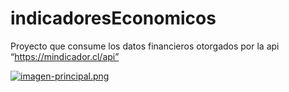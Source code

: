 # indicadoresEconomicos
Proyecto que consume los datos financieros otorgados por la api “https://mindicador.cl/api”

[![imagen-principal.png](https://i.postimg.cc/WbBsPw0Z/imagen-principal.png)](https://postimg.cc/3dFsXpSr)
